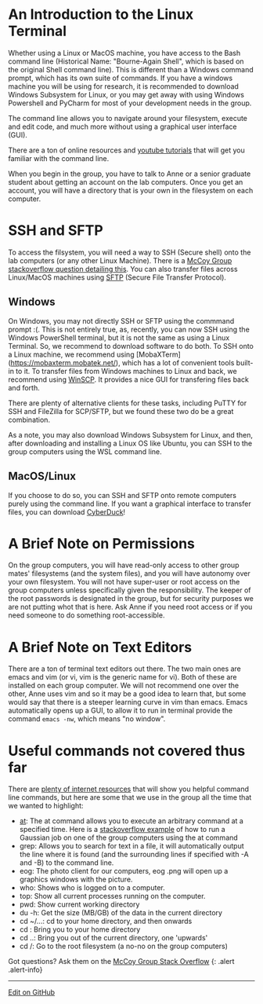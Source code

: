 # An Introduction to the Linux Terminal

Whether using a Linux or MacOS machine, you have access to the Bash command line (Historical Name: "Bourne-Again Shell", which is based on the original Shell command line).  This is different than a Windows command prompt, which has its own suite of commands.  If you have a windows machine you will be using for research, it is recommended to download Windows Subsystem for Linux, or you may get away with using Windows Powershell and PyCharm for most of your development needs in the group.

The command line allows you to navigate around your filesystem, execute and edit code, and much more without using a graphical user interface (GUI). 

There are a ton of online resources and [youtube tutorials](https://youtu.be/YHFzr-akOas?t=204) that will get you familiar with the command line.

When you begin in the group, you have to talk to Anne or a senior graduate student about getting an account on the lab computers.  Once you get an account, you will have a directory that is your own in the filesystem on each computer.

# SSH and SFTP
To access the filsystem, you will need a way to SSH (Secure shell) onto the lab computers (or any other Linux Machine). There is a [McCoy Group stackoverflow question detailing this](https://stackoverflow.com/c/mccoygroup/a/12/2).  You can also transfer files across Linux/MacOS machines using [SFTP](https://www.digitalocean.com/community/tutorials/how-to-use-sftp-to-securely-transfer-files-with-a-remote-server) (Secure File Transfer Protocol).

## Windows
On Windows, you may not directly SSH or SFTP using the commmand prompt :(. This is not entirely true, as, recently, you can now SSH using the Windows PowerShell terminal, but it is not the same as using a Linux Terminal.  So, we recommend to download software to do both.  To SSH onto a Linux machine, we recommend using [MobaXTerm] (https://mobaxterm.mobatek.net/), which has a lot of convenient tools built-in to it. To transfer files from Windows machines to Linux and back, we recommend using [WinSCP](https://winscp.net/eng/index.php).  It provides a nice GUI for transfering files back and forth.  

There are plenty of alternative clients for these tasks, including PuTTY for SSH and FileZilla for SCP/SFTP, but we found these two do be a great combination.

As a note, you may also download Windows Subsystem for Linux, and then, after downloading and installing a Linux OS like Ubuntu, you can SSH to the group computers using the WSL command line.

## MacOS/Linux
If you choose to do so, you can SSH and SFTP onto remote computers purely using the command line.  If you want a graphical interface to transfer files, you can download [CyberDuck](https://cyberduck.io/)!

# A Brief Note on Permissions
On the group computers, you will have read-only access to other group mates' filesystems (and the system files), and you will have autonomy over your own filesystem.  You will not have super-user or root access on the group computers unless specifically given the responsibility.  The keeper of the root passwords is designated in the group, but for security purposes we are not putting whot that is here.  Ask Anne if you need root access or if you need someone to do something root-accessible.

# A Brief Note on Text Editors
There are a ton of terminal text editors out there. The two main ones are emacs and vim (or vi, vim is the generic name for vi).  Both of these are installed on each group computer.  We will not recommend one over the other, Anne uses vim and so it may be a good idea to learn that, but some would say that there is a steeper learning curve in vim than emacs.  Emacs automatically opens up a GUI, to allow it to run in terminal provide the command `emacs -nw`, which means "no window". 

# Useful commands not covered thus far
There are [plenty of internet resources](https://www.educative.io/blog/bash-shell-command-cheat-sheet) that will show you helpful command line commands, but here are some that we use in the group all the time that we wanted to highlight:

* [at](https://linuxize.com/post/at-command-in-linux/): The at command allows you to execute an arbitrary command at a specified time.  Here is a [stackoverflow example](https://stackoverflow.com/c/mccoygroup/a/98/2) of how to run a Gaussian job on one of the group computers using the at command
* grep: Allows you to search for text in a file, it will automatically output the line where it is found (and the surrounding lines if specified with -A and -B) to the command line. 
* eog: The photo client for our computers, eog <filename>.png will open up a graphics windows with the picture.
* who: Shows who is logged on to a computer.
* top: Show all current processes running on the computer.
* pwd: Show current working directory
* du -h: Get the size (MB/GB) of the data in the current directory
* cd ~/...: cd to your home directory, and then onwards
* cd <blankspace>: Bring you to your home directory
* cd ..: Bring you out of the current directory, one 'upwards'
* cd /: Go to the root filesystem (a no-no on the group computers)


Got questions? Ask them on the [McCoy Group Stack Overflow](https://stackoverflow.com/c/mccoygroup/questions/ask)
{: .alert .alert-info}

---
[Edit on GitHub <i class="fab fa-github" aria-hidden="true"></i>](https://github.com/McCoyGroup/References/edit/gh-pages/McCoy%20Group%20Code%20Academy/GettingStarted/LinuxTerminalTutorial.md)
